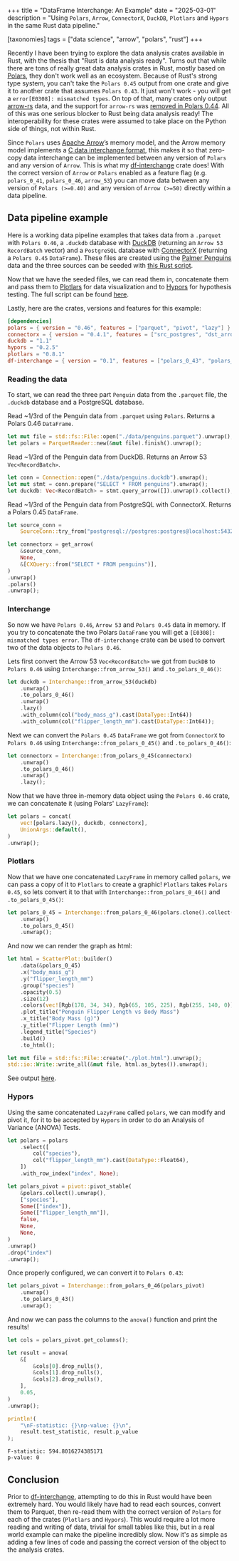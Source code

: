 +++
title = "DataFrame Interchange: An Example"
date = "2025-03-01"
description = "Using `Polars`, `Arrow`, `ConnectorX`, `DuckDB`, `Plotlars` and `Hypors` in the same Rust data pipeline."

[taxonomies]
tags = ["data science", "arrow", "polars", "rust"]
+++

Recently I have been trying to explore the data analysis crates available in Rust, with the thesis that "Rust is data analysis ready". Turns out that while there are tons of really great data analysis crates in Rust, mostly based on [Polars](https://docs.rs/polars/latest/polars/), they don't work well as an ecosystem. Because of Rust's strong type system, you can't take the `Polars 0.45` output from one crate and give it to another crate that assumes `Polars 0.43`. It just won't work - you will get a `error[E0308]: mismatched types`. On top of that, many crates only output [arrow-rs](https://docs.rs/arrow/latest/arrow/) data, and the support for `arrow-rs` was [removed in Polars 0.44](https://github.com/pola-rs/polars/pull/19312). All of this was one serious blocker to Rust being data analysis ready! The interoperability for these crates were assumed to take place on the Python side of things, not within Rust.

Since `Polars` uses [Apache Arrow](https://arrow.apache.org/)’s memory model, and the Arrow memory model implements a [C data interchange format](https://arrow.apache.org/docs/format/CDataInterface.html), this makes it so that zero-copy data interchange can be implemented between any version of `Polars` and any version of `Arrow`. This is what my [df-interchange](https://github.com/EricFecteau/df-interchange) crate does! With the correct version of `Arrow` or `Polars` enabled as a feature flag (e.g. `polars_0_41`, `polars_0_46`, `arrow_53`) you can move data between any version of `Polars (>=0.40)` and any version of `Arrow (>=50)` directly within a data pipeline.

## Data pipeline example

Here is a working data pipeline examples that takes data from a `.parquet` with `Polars 0.46`, a `.duckdb` database with [DuckDB](https://docs.rs/duckdb/latest/duckdb/) (returning an `Arrow 53` `RecordBatch` vector) and a `PostgreSQL` database with [ConnectorX](https://docs.rs/connectorx/latest/connectorx/) (returning a `Polars 0.45` `DataFrame`). These files are created using the [Palmer Penguins](https://allisonhorst.github.io/palmerpenguins/) data and the three sources can be seeded with [this Rust script](https://github.com/EricFecteau/ericfecteau.ca/blob/main/content/blog/2025_03_01_df_interchange/interchange_example/examples/setup.rs).

Now that we have the seeded files, we can read them in, concatenate them and pass them to [Plotlars](https://docs.rs/plotlars/latest/plotlars/) for data visualization and to [Hypors](https://docs.rs/hypors/latest/hypors/) for hypothesis testing. The full script can be found [here](https://github.com/EricFecteau/ericfecteau.ca/blob/main/content/blog/2025_03_01_df_interchange/interchange_example/examples/interchange.rs).

Lastly, here are the crates, versions and features for this example:

```toml
[dependencies]
polars = { version = "0.46", features = ["parquet", "pivot", "lazy"] }
connectorx = { version = "0.4.1", features = ["src_postgres", "dst_arrow", "dst_polars"] }
duckdb = "1.1"
hypors = "0.2.5"
plotlars = "0.8.1"
df-interchange = { version = "0.1", features = ["polars_0_43", "polars_0_45", "polars_0_46", "arrow_53"] }
```

### Reading the data

To start, we can read the three part `Penguin` data from the `.parquet` file, the `.duckdb` database and a PostgreSQL database.

Read ~1/3rd of the Penguin data from `.parquet` using `Polars`. Returns a Polars 0.46 `DataFrame`. 

```Rust
let mut file = std::fs::File::open("./data/penguins.parquet").unwrap();
let polars = ParquetReader::new(&mut file).finish().unwrap();
```

Read ~1/3rd of the Penguin data from DuckDB. Returns an Arrow 53 `Vec<RecordBatch>`.

```Rust
let conn = Connection::open("./data/penguins.duckdb").unwrap();
let mut stmt = conn.prepare("SELECT * FROM penguins").unwrap();
let duckdb: Vec<RecordBatch> = stmt.query_arrow([]).unwrap().collect();
```

Read ~1/3rd of the Penguin data from PostgreSQL with ConnectorX. Returns a Polars 0.45 `DataFrame`.

```Rust
let source_conn =
    SourceConn::try_from("postgresql://postgres:postgres@localhost:5432").unwrap();

let connectorx = get_arrow(
    &source_conn,
    None,
    &[CXQuery::from("SELECT * FROM penguins")],
)
.unwrap()
.polars()
.unwrap();
```

### Interchange

So now we have `Polars 0.46`, `Arrow 53` and `Polars 0.45` data in memory. If you try to concatenate the two Polars `DataFrame` you will get a `[E0308]: mismatched types error`. The `df-interchange` crate can be used to convert two of the data objects to `Polars 0.46`. 

Lets first convert the Arrow 53 `Vec<RecordBatch>` we got from `DuckDB` to `Polars 0.46` using `Interchange::from_arrow_53()` and `.to_polars_0_46()`:

```Rust
let duckdb = Interchange::from_arrow_53(duckdb)
    .unwrap()
    .to_polars_0_46()
    .unwrap()
    .lazy()
    .with_column(col("body_mass_g").cast(DataType::Int64))
    .with_column(col("flipper_length_mm").cast(DataType::Int64));
```

Next we can convert the `Polars 0.45` `DataFrame` we got from `ConnectorX` to `Polars 0.46` using `Interchange::from_polars_0_45()` and `.to_polars_0_46()`:

```Rust
let connectorx = Interchange::from_polars_0_45(connectorx)
    .unwrap()
    .to_polars_0_46()
    .unwrap()
    .lazy();
```

Now that we have three in-memory data object using the `Polars 0.46` crate, we can concatenate it (using Polars' `LazyFrame`):

```Rust
let polars = concat(
    vec![polars.lazy(), duckdb, connectorx],
    UnionArgs::default(),
)
.unwrap();
```

### Plotlars

Now that we have one concatenated `LazyFrame` in memory called `polars`, we can pass a copy of it to `Plotlars` to create a graphic! `Plotlars` takes `Polars 0.45`, so lets convert it to that with `Interchange::from_polars_0_46()` and `.to_polars_0_45()`:

```Rust
let polars_0_45 = Interchange::from_polars_0_46(polars.clone().collect().unwrap())
    .unwrap()
    .to_polars_0_45()
    .unwrap();
```

And now we can render the graph as html:

```Rust
let html = ScatterPlot::builder()
    .data(&polars_0_45)
    .x("body_mass_g")
    .y("flipper_length_mm")
    .group("species")
    .opacity(0.5)
    .size(12)
    .colors(vec![Rgb(178, 34, 34), Rgb(65, 105, 225), Rgb(255, 140, 0)])
    .plot_title("Penguin Flipper Length vs Body Mass")
    .x_title("Body Mass (g)")
    .y_title("Flipper Length (mm)")
    .legend_title("Species")
    .build()
    .to_html();

let mut file = std::fs::File::create("./plot.html").unwrap();
std::io::Write::write_all(&mut file, html.as_bytes()).unwrap();
```

See output [here](plot.html).

### Hypors

Using the same concatenated `LazyFrame` called `polars`, we can modify and pivot it, for it to be accepted by `Hypors` in order to do an Analysis of Variance (ANOVA) Tests.


```Rust
let polars = polars
    .select([
        col("species"),
        col("flipper_length_mm").cast(DataType::Float64),
    ])
    .with_row_index("index", None);

let polars_pivot = pivot::pivot_stable(
    &polars.collect().unwrap(),
    ["species"],
    Some(["index"]),
    Some(["flipper_length_mm"]),
    false,
    None,
    None,
)
.unwrap()
.drop("index")
.unwrap();

```

Once properly configured, we can convert it to `Polars 0.43`:

```Rust
let polars_pivot = Interchange::from_polars_0_46(polars_pivot)
    .unwrap()
    .to_polars_0_43()
    .unwrap();
```

And now we can pass the columns to the `anova()` function and print the results!

```Rust
let cols = polars_pivot.get_columns();

let result = anova(
    &[
        &cols[0].drop_nulls(),
        &cols[1].drop_nulls(),
        &cols[2].drop_nulls(),
    ],
    0.05,
)
.unwrap();

println!(
    "\nF-statistic: {}\np-value: {}\n",
    result.test_statistic, result.p_value
);
```

```
F-statistic: 594.8016274385171
p-value: 0
```

## Conclusion

Prior to [df-interchange](https://github.com/EricFecteau/df-interchange), attempting to do this in Rust would have been extremely hard. You would likely have had to read each sources, convert them to Parquet, then re-read them with the correct version of `Polars` for each of the crates (`Plotlars` and `Hypors`). This would require a lot more reading and writing of data, trivial for small tables like this, but in a real world example can make the pipeline incredibly slow. Now it's as simple as adding a few lines of code and passing the correct version of the object to the analysis crates.
